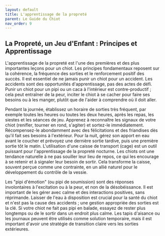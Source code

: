 ```yaml
---
layout: default
title: L'apprentissage de la propreté
parent: Le Guide du Chiot
nav_order: 9
---
```


## **La Propreté, un Jeu d'Enfant : Principes et Apprentissage**

L'apprentissage de la propreté est l'une des premières et des plus importantes leçons pour un chiot. Les principes fondamentaux reposent sur la cohérence, la fréquence des sorties et le renforcement positif des succès. Il est essentiel de ne jamais punir un chiot pour un accident. Les accidents sont des opportunités d'apprentissage, pas des actes de défi. Punir un chiot pour un pipi ou un caca à l'intérieur est contre-productif ; cela peut entraîner de la peur, inciter le chiot à se cacher pour faire ses besoins ou à les manger, plutôt que de l'aider à comprendre où il doit aller.

Pendant la journée, établissez un horaire de sorties très fréquent, par exemple toutes les heures ou toutes les deux heures, après les repas, les siestes et les séances de jeu. Apprenez à reconnaître les signaux de votre chiot (renifler, tourner en rond, s'agiter) et sortez-le immédiatement. Récompensez-le abondamment avec des félicitations et des friandises dès qu'il fait ses besoins à l'extérieur. Pour la nuit, gérez son apport en eau avant le coucher et prévoyez une dernière sortie tardive, puis une première sortie tôt le matin. L'utilisation d'une caisse de transport (cage) est un outil puissant pour l'apprentissage de la propreté nocturne. Les chiots ont une tendance naturelle à ne pas souiller leur lieu de repos, ce qui les encourage à se retenir et à signaler leur besoin de sortir. Cela transforme la caisse, souvent perçue comme une contrainte, en un allié naturel pour le développement du contrôle de la vessie.

Les "pipi d'émotion" (ou pipi de soumission) sont des réponses involontaires à l'excitation ou à la peur, et non de la désobéissance. Il est important de les gérer avec calme et des interactions positives, sans réprimande. Laisser de l'eau à disposition est crucial pour la santé du chiot et n'est pas la cause des accidents ; une gestion appropriée des sorties est la clé. Si votre chiot ne fait pas pipi en balade, essayez de rester plus longtemps ou de le sortir dans un endroit plus calme. Les tapis d'aisance ou les journaux peuvent être utilisés comme solution temporaire, mais il est important d'avoir une stratégie de transition claire vers les sorties extérieures. 